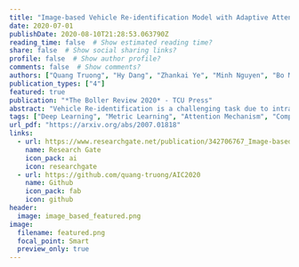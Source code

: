 ```yaml
---
title: "Image-based Vehicle Re-identification Model with Adaptive Attention Modules and Metadata Re-ranking"
date: 2020-07-01
publishDate: 2020-08-10T21:28:53.063790Z
reading_time: false  # Show estimated reading time?
share: false  # Show social sharing links?
profile: false  # Show author profile?
comments: false  # Show comments?
authors: ["Quang Truong", "Hy Dang", "Zhankai Ye", "Minh Nguyen", "Bo Mei"]
publication_types: ["4"]
featured: true
publication: "*The Boller Review 2020* - TCU Press"
abstract: "Vehicle Re-identification is a challenging task due to intra-class variability and inter-class similarity across non-overlapping cameras. To tackle these problems, recently proposed methods require additional annotation to extract more features for false positive image exclusion. In this paper, we propose a model powered by adaptive attention modules that requires fewer label annotations but still out-performs the previous models. We also include a re-ranking method that takes account of the importance of metadata feature embeddings in our paper. The proposed method is evaluated on CVPR AI City Challenge 2020 dataset and achieves mAP of 37.25% in Track 2."
tags: ["Deep Learning", "Metric Learning", "Attention Mechanism", "Computer Vision", "Image Processing"]
url_pdf: "https://arxiv.org/abs/2007.01818"
links:
  - url: https://www.researchgate.net/publication/342706767_Image-based_Vehicle_Re-identification_Model_with_Adaptive_Attention_Modules_and_Metadata_Re-ranking
    name: Research Gate
    icon_pack: ai
    icon: researchgate
  - url: https://github.com/quang-truong/AIC2020
    name: Github
    icon_pack: fab
    icon: github
header:
  image: image_based_featured.png
image:
  filename: featured.png
  focal_point: Smart
  preview_only: true
---
```


